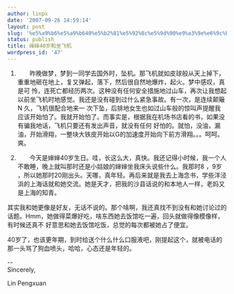 ```yaml
---
author: linpx
date: '2007-09-26 14:59:14'
layout: post
slug: '%e5%a9%b6%e5%a9%b640%e5%b2%81%e5%92%8c%e5%9d%90%e9%a3%9e%e6%9c%ba'
status: publish
title: 婶婶40岁和坐飞机
wordpress_id: '47'
---
```


  

1.        昨晚做梦，梦到一同学去国外时，坠机。那飞机就如皮球般从天上掉下，重重地砸在地上，复又弹起，落下，然后很自然地爆炸，起火。梦中感叹，真是可
怜，连死亡都经历两次。这种没有任何安全措施地过山车，再次让我想起以前坐飞机时地感觉。我还是没有碰到过什么紧急事故。有一次，是连续颠簸N 久，飞机很配合地来一
次下坠，后排地女生也如过山车般的惊叫声提醒我应该开始怕了。我就开始怕了。而事实是，根据我在机场书店看的书，如果没有骗我地话，飞机只要还有发出声音，就没有任何
好怕的。就怕，没油，漏油，开始滑翔，一整块大铁皮开始以G的加速度开始向下前方滑翔。。。呵呵。爽。

2.        今天是婶婶40岁生日。哇，长这么大，真快。我还记得小时候，我一个人不敢睡，晚上就叫那时还是小姑娘的婶婶坐我床头说些什么。我那时8 ，9岁
，所以她那时20刚出头。天哪，真年轻。再后来就是我去上海念书，学些洋泾浜的上海话就和她交流。她是天才，把我的沙县话说的和本地人一样，老妈又是上海的知青。

其实我和她更像是好友，无话不说的。那个啥啊，我还真找不到没有和她讨论过的话题。Hmm，她做得菜爆好吃，啥东西她去饭馆吃一遍，回头就做得像模像样，有时候还真不
好意思和她去饭馆吃饭，总觉的每次都被她占了便宜。

40岁了，也该更年期，到时给送个什么什么口服液吧，刚提起这个，就被电话的那一头骂了狗血喷头，哈哈，心态还是年轻的。

  
  
--   
Sincerely,

  
Lin Pengxuan

